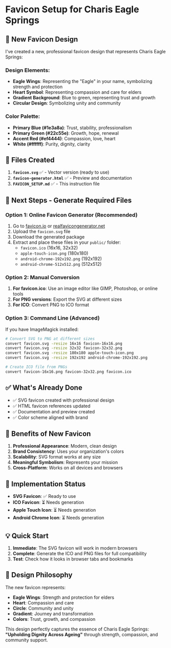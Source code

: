 # Favicon Setup for Charis Eagle Springs

## 🎨 New Favicon Design

I've created a new, professional favicon design that represents Charis Eagle Springs:

### **Design Elements:**
- **Eagle Wings**: Representing the "Eagle" in your name, symbolizing strength and protection
- **Heart Symbol**: Representing compassion and care for elders
- **Gradient Background**: Blue to green, representing trust and growth
- **Circular Design**: Symbolizing unity and community

### **Color Palette:**
- **Primary Blue (#1e3a8a)**: Trust, stability, professionalism
- **Primary Green (#22c55e)**: Growth, hope, renewal
- **Accent Red (#ef4444)**: Compassion, love, heart
- **White (#ffffff)**: Purity, dignity, clarity

## 📁 Files Created

1. **`favicon.svg`** ✅ - Vector version (ready to use)
2. **`favicon-generator.html`** ✅ - Preview and documentation
3. **`FAVICON_SETUP.md`** ✅ - This instruction file

## 🚀 Next Steps - Generate Required Files

### **Option 1: Online Favicon Generator (Recommended)**

1. Go to [favicon.io](https://favicon.io/favicon-converter/) or [realfavicongenerator.net](https://realfavicongenerator.net/)
2. Upload the `favicon.svg` file
3. Download the generated package
4. Extract and place these files in your `public/` folder:
   - `favicon.ico` (16x16, 32x32)
   - `apple-touch-icon.png` (180x180)
   - `android-chrome-192x192.png` (192x192)
   - `android-chrome-512x512.png` (512x512)

### **Option 2: Manual Conversion**

1. **For favicon.ico**: Use an image editor like GIMP, Photoshop, or online tools
2. **For PNG versions**: Export the SVG at different sizes
3. **For ICO**: Convert PNG to ICO format

### **Option 3: Command Line (Advanced)**

If you have ImageMagick installed:
```bash
# Convert SVG to PNG at different sizes
convert favicon.svg -resize 16x16 favicon-16x16.png
convert favicon.svg -resize 32x32 favicon-32x32.png
convert favicon.svg -resize 180x180 apple-touch-icon.png
convert favicon.svg -resize 192x192 android-chrome-192x192.png

# Create ICO file from PNGs
convert favicon-16x16.png favicon-32x32.png favicon.ico
```

## ✅ What's Already Done

- ✅ SVG favicon created with professional design
- ✅ HTML favicon references updated
- ✅ Documentation and preview created
- ✅ Color scheme aligned with brand

## 🎯 Benefits of New Favicon

1. **Professional Appearance**: Modern, clean design
2. **Brand Consistency**: Uses your organization's colors
3. **Scalability**: SVG format works at any size
4. **Meaningful Symbolism**: Represents your mission
5. **Cross-Platform**: Works on all devices and browsers

## 🔧 Implementation Status

- **SVG Favicon**: ✅ Ready to use
- **ICO Favicon**: ⏳ Needs generation
- **Apple Touch Icon**: ⏳ Needs generation
- **Android Chrome Icon**: ⏳ Needs generation

## 💡 Quick Start

1. **Immediate**: The SVG favicon will work in modern browsers
2. **Complete**: Generate the ICO and PNG files for full compatibility
3. **Test**: Check how it looks in browser tabs and bookmarks

## 🎨 Design Philosophy

The new favicon represents:
- **Eagle Wings**: Strength and protection for elders
- **Heart**: Compassion and care
- **Circle**: Community and unity
- **Gradient**: Journey and transformation
- **Colors**: Trust, growth, and compassion

This design perfectly captures the essence of Charis Eagle Springs: **"Upholding Dignity Across Ageing"** through strength, compassion, and community support.
